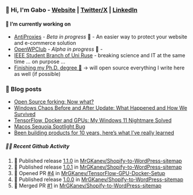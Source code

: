 ### 👋 Hi, I'm Gabo - [Website](https://gkanev.com) | [Twitter/X](https://twitter.com/mrgkanev) | [LinkedIn](https://www.linkedin.com/in/mrgkanev)

#### 🔭 I’m currently working on
- [AntiProxies](https://antiproxies.com/) - *Beta in progress* 🚀 -  An easier way to protect your website and e-commerce solution
- [OpenWPClub](https://openwpclub.com/) - *Alpha in progress* 🚀 - 
- [IEEE Student Branch of Uni Ruse](https://github.com/IEEE-Student-Branch-of-Uni-Ruse) - breaking science and IT at the same time ... on purpose ...
- [Finishing my Ph.D. degree 🤔](https://scholar.google.com/citations?user=En7GPEsAAAAJ&hl=en) -> will open source everything I write here as well (if possible)

### 📖 Blog posts
<!-- BLOG-POST-LIST:START -->
- [Open Source forking: Now what?](https://gkanev.com/posts/open-source-forking-now-what/)
- [Windows Chaos Before and After Update: What Happened and How We Survived](https://gkanev.com/posts/windows-chaos-after-update-what-happened-and-how-we-survived/)
- [TensorFlow, Docker and GPUs: My Windows 11 Nightmare Solved](https://gkanev.com/posts/tensorflow-docker-and-gpus-my-windows-11-nightmare-solved/)
- [Macos Sequoia Spotlight Bug](https://gkanev.com/posts/macos-sequoia-spotlight-bug/)
- [Been building products for 10 years, here’s what I’ve really learned](https://gkanev.com/posts/been-building-products-for-10-years-heres-what-ive-really-learned/)
<!-- BLOG-POST-LIST:END -->

##### 🧑‍💻 Recent Github Activity

<!--START_SECTION:activity-->
1. 🚀 Published release [1.1.0](https://github.com/MrGKanev/Shopify-to-WordPress-sitemap/releases/tag/1.1.0) in [MrGKanev/Shopify-to-WordPress-sitemap](https://github.com/MrGKanev/Shopify-to-WordPress-sitemap)
2. 🚀 Published release [1.0.1](https://github.com/MrGKanev/Shopify-to-WordPress-sitemap/releases/tag/1.0.1) in [MrGKanev/Shopify-to-WordPress-sitemap](https://github.com/MrGKanev/Shopify-to-WordPress-sitemap)
3. 💪 Opened PR [#4](https://github.com/MrGKanev/TensorFlow-GPU-Docker-Setup/pull/4) in [MrGKanev/TensorFlow-GPU-Docker-Setup](https://github.com/MrGKanev/TensorFlow-GPU-Docker-Setup)
4. 🚀 Published release [1.0.0](https://github.com/MrGKanev/Shopify-to-WordPress-sitemap/releases/tag/1.0.0) in [MrGKanev/Shopify-to-WordPress-sitemap](https://github.com/MrGKanev/Shopify-to-WordPress-sitemap)
5. 🎉 Merged PR [#1](https://github.com/MrGKanev/Shopify-to-WordPress-sitemap/pull/1) in [MrGKanev/Shopify-to-WordPress-sitemap](https://github.com/MrGKanev/Shopify-to-WordPress-sitemap)
<!--END_SECTION:activity-->

